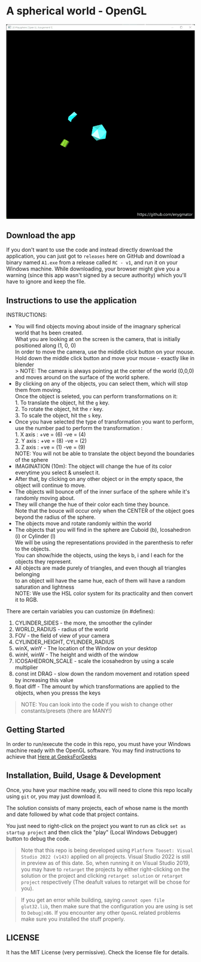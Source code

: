 # A spherical world - OpenGL

![A spherical world - OpenGL - animated GIF](3D_Playsphere.gif)

## Download the app

If you don't want to use the code and instead directly download the application, you can just got to `releases` here on GitHub and download a binary named `A1.exe` from a release called `RC - v1`, and run it on your Windows machine. While downloading, your browser might give you a warning (since this app wasn't signed by a secure authority) which you'll have to ignore and keep the file.

## Instructions to use the application

INSTRUCTIONS:
- You will find objects moving about inside of the imagnary spherical world that hs been created.  
        What you are looking at on the screen is the camera, that is initially positioned along (1, 0, 0)  
                In order to move the camera, use the middle click button on your mouse.  
                Hold down the middle click button and move your mouse - exactly like in blender  
                > NOTE: The camera is always pointing at the center of the world (0,0,0)  
                and moves around on the surface of the world sphere.  
- By clicking on any of the objects, you can select them, which will stop them from moving.  
        Once the object is seleted, you can perform transformations on it:  
        1. To translate         the object, hit the `g` key.  
        2. To rotate    the object, hit the `r` key.  
        3. To scale     the object, hit the `s` key.  
- Once you have selected the type of transformation you want to perform,  
        use the number pad to perform the transformation :  
        1. X axis :  +ve = (6)   -ve = (4)  
        2. Y axis :  +ve = (8)   -ve = (2)  
        3. Z axis :  +ve = (1)   -ve = (9)  
        NOTE: You will not be able to translate the object beyond the boundaries of the sphere  
- IMAGINATION (10m): The object will change the hue of its color everytime you select & unselect it.  
- After that, by clicking on any other object or in the empty space, the object will continue to move.  
- The objects will bounce off of the inner surface of the sphere while it's randomly moving about.  
- They will change the hue of their color each time they bounce.  
        Note that the bouce will occur only when the CENTER of the object goes beyond the radius of the sphere.  
- The objects move and rotate randomly within the world  
- The objects that you will find in the sphere are Cuboid (b), Icosahedron (i) or Cylinder (l)  
        We will be using the representations provided in the parenthesis to refer to the objects.  
        You can show/hide the objects, using the keys b, i and l each for the objects they represent.  
- All objects are made purely of triangles, and even though all triangles belonging  
         to an object will have the same hue, each of them will have a random saturation and lightness  
        NOTE: We use the HSL color system for its practicality and then convert it to RGB.  
  
There are certain variables you can customize (in #defines):  
1. CYLINDER_SIDES - the more, the smoother the cylinder  
2. WORLD_RADIUS - radius of the world  
3. FOV - the field of view of your camera  
4. CYLINDER_HEIGHT, CYLINDER_RADIUS  
5. winX, winY - The location of the Window on your desktop  
6. winH, winW - The height and width of the window  
7. ICOSAHEDRON_SCALE - scale the icosahedron by using a scale multiplier  
8. const int DRAG - slow down the random movement and rotation speed by increasing this value  
9. float diff - The amount by which transformations are applied to the objects, when you presss the keys  
> NOTE: You can look into the code if you wish to change other constants/presets (there are MANY!)  


## Getting Started

In order to run/execute the code in this repo, you must have your Windows machine ready with the OpenGL software. You may find instructions to achieve that [Here at GeeksForGeeks](https://www.geeksforgeeks.org/how-to-setup-opengl-with-visual-studio-2019-on-windows-10/)

## Installation, Build, Usage & Development

Once, you have your machine ready, you will need to clone this repo locally using `git` or, you may just download it.

The solution consists of many projects, each of whose name is the month and date followed by what code that project contains.

You just need to right-click on the project you want to run as click `set as startup project` and then click the "play" (Local Windows Debugger) button to debug the code. 

> Note that this repo is being developed using `Platform Tooset: Visual Studio 2022 (v143)` applied on all projects. Visual Studio 2022 is still in preview as of this date. So, when running it on Visual Studio 2019, you may have to `retarget` the projects by either right-clicking on the solution or the project and clicking `retarget solution` or `retarget project` respectively (The deafult values to retarget will be chose for you).

> If you get an error while building, saying `cannot open file glut32.lib`, then make sure that the configuration you are using is set to `Debug|x86`. If you encounter any other `OpenGL` related problems make sure you installed the stuff properly.

## LICENSE

It has the MIT License (very permissive). Check the license file for details.
